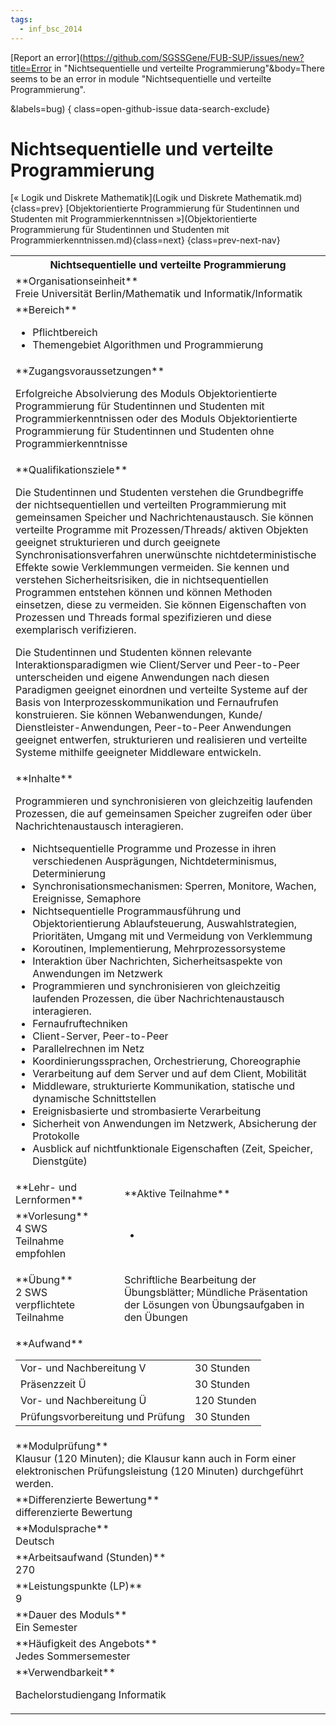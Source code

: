 ```yaml
---
tags:
  - inf_bsc_2014
---
```

[Report an error](https://github.com/SGSSGene/FUB-SUP/issues/new?title=Error in "Nichtsequentielle und verteilte Programmierung"&body=There seems to be an error in module "Nichtsequentielle und verteilte Programmierung".

<Describe here a slightly more detailed description of what is wrong>&labels=bug)
{ class=open-github-issue data-search-exclude}

# Nichtsequentielle und verteilte Programmierung

[« Logik und Diskrete Mathematik](Logik und Diskrete Mathematik.md){class=prev}
[Objektorientierte Programmierung für Studentinnen und Studenten mit Programmierkenntnissen »](Objektorientierte Programmierung für Studentinnen und Studenten mit Programmierkenntnissen.md){class=next}
{class=prev-next-nav}

<table markdown id="moduledesc">
<tr markdown class="moduledesc_head"><th colspan="2">Nichtsequentielle und verteilte Programmierung </th></tr>
<tr markdown><td colspan="2">**Organisationseinheit**   <br>Freie Universität Berlin/Mathematik und Informatik/Informatik</td></tr>

<tr markdown><td colspan="2">**Bereich**<br>


- Pflichtbereich
- Themengebiet Algorithmen und Programmierung

</td></tr>

<tr markdown><td colspan="2">**Zugangsvoraussetzungen** <br>

Erfolgreiche Absolvierung des Moduls Objektorientierte Programmierung für Studentinnen und Studenten mit Programmierkenntnissen oder des Moduls Objektorientierte Programmierung für Studentinnen und Studenten ohne Programmierkenntnisse


</td></tr>
<tr markdown><td colspan="2">**Qualifikationsziele**    <br>

Die Studentinnen und Studenten verstehen die Grundbegriffe der
nichtsequentiellen und verteilten Programmierung mit gemeinsamen Speicher
und Nachrichtenaustausch. Sie können verteilte Programme mit
Prozessen/Threads/ aktiven Objekten geeignet strukturieren und durch
geeignete Synchronisationsverfahren unerwünschte nichtdeterministische
Effekte sowie Verklemmungen vermeiden. Sie kennen und verstehen
Sicherheitsrisiken, die in nichtsequentiellen Programmen entstehen können
und können Methoden einsetzen, diese zu vermeiden. Sie können Eigenschaften
von Prozessen und Threads formal spezifizieren und diese exemplarisch
verifizieren.

Die Studentinnen und Studenten können relevante
Interaktionsparadigmen wie Client/Server und Peer-to-Peer unterscheiden und
eigene Anwendungen nach diesen Paradigmen geeignet einordnen und verteilte
Systeme auf der Basis von Interprozesskommunikation und Fernaufrufen
konstruieren. Sie können Webanwendungen, Kunde/ Dienstleister-Anwendungen,
Peer-to-Peer Anwendungen geeignet entwerfen, strukturieren und realisieren
und verteilte Systeme mithilfe geeigneter Middleware entwickeln.


</td></tr>
<tr markdown><td colspan="2">**Inhalte**                <br>

Programmieren und synchronisieren von gleichzeitig laufenden Prozessen, die
auf gemeinsamen Speicher zugreifen oder über Nachrichtenaustausch
interagieren.

- Nichtsequentielle Programme und Prozesse in ihren
  verschiedenen Ausprägungen, Nichtdeterminismus, Determinierung
- Synchronisationsmechanismen: Sperren, Monitore, Wachen, Ereignisse,
  Semaphore
- Nichtsequentielle Programmausführung und Objektorientierung
  Ablaufsteuerung, Auswahlstrategien, Prioritäten, Umgang mit und Vermeidung
  von Verklemmung
- Koroutinen, Implementierung, Mehrprozessorsysteme
- Interaktion über Nachrichten, Sicherheitsaspekte von Anwendungen im Netzwerk
- Programmieren und synchronisieren von gleichzeitig laufenden Prozessen,
  die über Nachrichtenaustausch interagieren.
- Fernaufruftechniken
- Client-Server, Peer-to-Peer
- Parallelrechnen im Netz
- Koordinierungssprachen, Orchestrierung, Choreographie
- Verarbeitung auf dem Server und auf dem Client, Mobilität
- Middleware, strukturierte Kommunikation, statische und dynamische Schnittstellen
- Ereignisbasierte und strombasierte Verarbeitung
- Sicherheit von Anwendungen im Netzwerk, Absicherung der Protokolle
- Ausblick auf nichtfunktionale Eigenschaften (Zeit, Speicher, Dienstgüte)


</td></tr>

<tr markdown><td>**Lehr- und Lernformen**</td><td>**Aktive Teilnahme**</td></tr>
<tr markdown><td> **Vorlesung** <br>4 SWS <br> Teilnahme empfohlen</td><td>

-
</td></tr>
<tr markdown><td> **Übung** <br>2 SWS <br> verpflichtete Teilnahme</td><td>

Schriftliche Bearbeitung der Übungsblätter; Mündliche Präsentation der Lösungen von Übungsaufgaben in den Übungen
</td></tr>
<tr markdown><td colspan="2">**Aufwand**                <br>
<table class="aufwand_table">
<tr><td>Vor- und Nachbereitung V</td><td>30 Stunden</td></tr>
<tr><td>Präsenzzeit Ü</td><td>30 Stunden</td></tr>
<tr><td>Vor- und Nachbereitung Ü</td><td>120 Stunden</td></tr>
<tr><td>Prüfungsvorbereitung und Prüfung</td><td>30 Stunden</td></tr>
</table>

</td></tr>
<tr markdown><td colspan="2">**Modulprüfung**             <br>Klausur (120 Minuten); die Klausur kann auch in Form einer elektronischen
Prüfungsleistung (120 Minuten) durchgeführt werden.


</td></tr>
<tr markdown><td colspan="2">**Differenzierte Bewertung** <br>differenzierte Bewertung

</td></tr>
<tr markdown><td colspan="2">**Modulsprache**             <br>Deutsch</td></tr>
<tr markdown><td colspan="2">**Arbeitsaufwand (Stunden)** <br>270</td></tr>
<tr markdown><td colspan="2">**Leistungspunkte (LP)**     <br>9</td></tr>
<tr markdown><td colspan="2">**Dauer des Moduls**         <br>Ein Semester</td></tr>
<tr markdown><td colspan="2">**Häufigkeit des Angebots**  <br>Jedes Sommersemester</td></tr>
<tr markdown><td colspan="2">**Verwendbarkeit**           <br>

Bachelorstudiengang Informatik


</td></tr>

</table>
